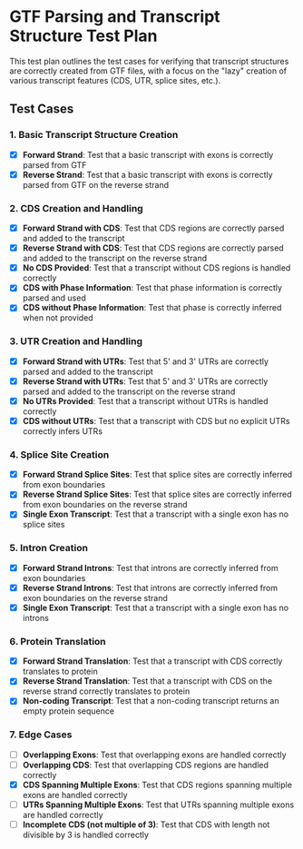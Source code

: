 # GTF Parsing and Transcript Structure Test Plan

This test plan outlines the test cases for verifying that transcript structures are correctly created from GTF files, with a focus on the "lazy" creation of various transcript features (CDS, UTR, splice sites, etc.).

## Test Cases

### 1. Basic Transcript Structure Creation
- [x] **Forward Strand**: Test that a basic transcript with exons is correctly parsed from GTF
- [x] **Reverse Strand**: Test that a basic transcript with exons is correctly parsed from GTF on the reverse strand

### 2. CDS Creation and Handling
- [x] **Forward Strand with CDS**: Test that CDS regions are correctly parsed and added to the transcript
- [x] **Reverse Strand with CDS**: Test that CDS regions are correctly parsed and added to the transcript on the reverse strand
- [x] **No CDS Provided**: Test that a transcript without CDS regions is handled correctly
- [x] **CDS with Phase Information**: Test that phase information is correctly parsed and used
- [x] **CDS without Phase Information**: Test that phase is correctly inferred when not provided

### 3. UTR Creation and Handling
- [x] **Forward Strand with UTRs**: Test that 5' and 3' UTRs are correctly parsed and added to the transcript
- [x] **Reverse Strand with UTRs**: Test that 5' and 3' UTRs are correctly parsed and added to the transcript on the reverse strand
- [x] **No UTRs Provided**: Test that a transcript without UTRs is handled correctly
- [x] **CDS without UTRs**: Test that a transcript with CDS but no explicit UTRs correctly infers UTRs

### 4. Splice Site Creation
- [x] **Forward Strand Splice Sites**: Test that splice sites are correctly inferred from exon boundaries
- [x] **Reverse Strand Splice Sites**: Test that splice sites are correctly inferred from exon boundaries on the reverse strand
- [x] **Single Exon Transcript**: Test that a transcript with a single exon has no splice sites

### 5. Intron Creation
- [x] **Forward Strand Introns**: Test that introns are correctly inferred from exon boundaries
- [x] **Reverse Strand Introns**: Test that introns are correctly inferred from exon boundaries on the reverse strand
- [x] **Single Exon Transcript**: Test that a transcript with a single exon has no introns

### 6. Protein Translation
- [x] **Forward Strand Translation**: Test that a transcript with CDS correctly translates to protein
- [x] **Reverse Strand Translation**: Test that a transcript with CDS on the reverse strand correctly translates to protein
- [x] **Non-coding Transcript**: Test that a non-coding transcript returns an empty protein sequence

### 7. Edge Cases
- [ ] **Overlapping Exons**: Test that overlapping exons are handled correctly
- [ ] **Overlapping CDS**: Test that overlapping CDS regions are handled correctly
- [x] **CDS Spanning Multiple Exons**: Test that CDS regions spanning multiple exons are handled correctly
- [ ] **UTRs Spanning Multiple Exons**: Test that UTRs spanning multiple exons are handled correctly
- [ ] **Incomplete CDS (not multiple of 3)**: Test that CDS with length not divisible by 3 is handled correctly